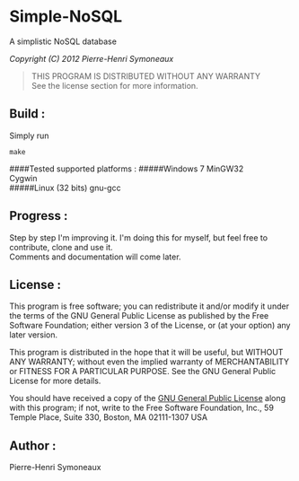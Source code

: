 Simple-NoSQL
============

A simplistic NoSQL database

*Copyright (C) 2012 Pierre-Henri Symoneaux*

> THIS PROGRAM IS DISTRIBUTED WITHOUT ANY WARRANTY <br>
> See the license section for more information. <br>

## Build :
Simply run

	make
####Tested supported platforms : 
#####Windows 7
MinGW32<br>
Cygwin<br>
#####Linux (32 bits)
gnu-gcc

## Progress :
Step by step I'm improving it. I'm doing this for myself, but feel free to contribute, clone and use it.<br>
Comments and documentation will come later.

## License :
This program is free software; you can redistribute it and/or modify
it under the terms of the GNU General Public License as published by
the Free Software Foundation; either version 3 of the License, or
(at your option) any later version.

This program is distributed in the hope that it will be useful, but
WITHOUT ANY WARRANTY; without even the implied warranty of
MERCHANTABILITY or FITNESS FOR A PARTICULAR PURPOSE.  See the GNU
General Public License for more details.

You should have received a copy of the [GNU General Public License](http://www.gnu.org/licenses/gpl-3.0.txt)
along with this program; if not, write to the Free Software
Foundation, Inc., 59 Temple Place, Suite 330, Boston, MA 02111-1307
USA

## Author :
Pierre-Henri Symoneaux
